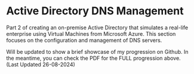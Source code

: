# Active Directory DNS Management
Part 2 of creating an on-premise Active Directory that simulates a real-life enterprise using Virtual Machines from Microsoft Azure. This section focuses on the configuration and management of DNS servers.

Will be updated to show a brief showcase of my progression on Github. In the meantime, you can check the PDF for the FULL progression above. (Last Updated 26-08-2024)
